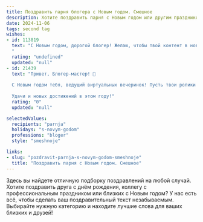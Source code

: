 ```yaml
---
title: Поздравить парня блогера с Новым годом. Смешное
description: Хотите поздравить парня с Новым годом или другим праздником? Наш ИИ создаст незабываемое поздравление, а вы обязательно выделитесь среди других.  
date: 2024-11-06
tags: second tag
wishes:
- id: 113819
  text: "С Новым годом, дорогой блогер! Желаю, чтобы твой контент в новом году взлетел до небес, а подписчики сыпались, как снежинки в метель! Пусть фортуна улыбается тебе чаще, чем ты делаешь селфи, и пусть твой креатив не иссякнет даже после стопки шампанского!  Пусть год будет полон ярких событий, а твои видео наберут миллионы просмотров (и, конечно, лайков!).  Главное – не переусердствуй с новогодними корпоративами, чтобы  в январе не снимать видео \"Как я провёл новогодние праздники\"  в пижаме и с похмелья!
  "
  rating: "undefined"
  updated: "null"
- id: 21439
  text: "Привет, Блогер-мастер! 🎉
  
  С Новым годом тебя, ведущий виртуальных вечеринок! Пусть твои ролики станут еще круче, а твои подписчики — еще более лояльными. Пусть каждый твой клик будет удачным, а каждый лайк — искренним. Пусть ты продолжишь вдохновлять и веселить нас всех, даже когда мы сидим в соцсетях допоздна. Счастья, здоровья и много-много просмотров! 🎥🎆
  
  Удачи и новых достижений в этом году!"
  rating: "0"
  updated: "null"

selectedValues:
  recipients: "parnja"
  holidays: "s-novym-godom"
  professions: "bloger"
  style: "smeshnoje"

links:
- slug: "pozdravit-parnja-s-novym-godom-smeshnoje"
  title: "Поздравить парня с Новым годом. Смешное"
---
```


Здесь вы найдете отличную подборку поздравлений на любой случай. 
Хотите поздравить друга с днём рождения, коллегу с профессиональным праздником или близких с Новым годом? У нас есть всё, чтобы сделать ваш поздравительный текст незабываемым. Выбирайте нужную категорию и находите лучшие слова для ваших близких и друзей!
